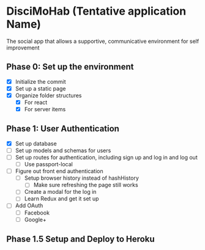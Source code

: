 # DisciMoHab (Tentative application Name)

The social app that allows a supportive, communicative environment for self improvement

## Phase 0: Set up the environment
- [x] Initialize the commit
- [x] Set up a static page
- [x] Organize folder structures
  - [x] For react
  - [x] For server items

## Phase 1: User Authentication
- [x] Set up database
- [ ] Set up models and schemas for users
- [ ] Set up routes for authentication, including sign up and log in and log out
  - [ ] Use passport-local
- [ ] Figure out front end authentication
  - [ ] Setup browser history instead of hashHistory
    - [ ] Make sure refreshing the page still works
  - [ ] Create a modal for the log in
  - [ ] Learn Redux and get it set up
- [ ] Add OAuth
  - [ ] Facebook
  - [ ] Google+

## Phase 1.5 Setup and Deploy to Heroku

